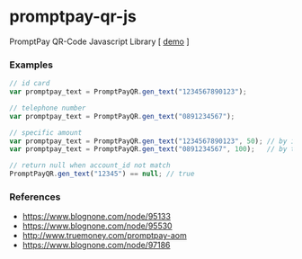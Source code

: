 # promptpay-qr-js
PromptPay QR-Code Javascript Library [ <a target='_blank' href='https://diewland.github.io/promptpay-qr-js/'>demo</a> ]

### Examples
```javascript
// id card
var promptpay_text = PromptPayQR.gen_text("1234567890123");

// telephone number
var promptpay_text = PromptPayQR.gen_text("0891234567");

// specific amount
var promptpay_text = PromptPayQR.gen_text("1234567890123", 50); // by id-card 50 baht
var promptpay_text = PromptPayQR.gen_text("0891234567", 100);   // by tel-no 100 baht

// return null when account_id not match
PromptPayQR.gen_text("12345") == null; // true
```

### References
* https://www.blognone.com/node/95133
* https://www.blognone.com/node/95530
* http://www.truemoney.com/promptpay-aom
* https://www.blognone.com/node/97186
